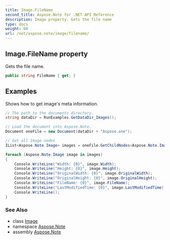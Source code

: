 ```yaml
---
title: Image.FileName
second_title: Aspose.Note for .NET API Reference
description: Image property. Gets the file name
type: docs
weight: 60
url: /net/aspose.note/image/filename/
---
```

## Image.FileName property

Gets the file name.

```csharp
public string FileName { get; }
```

## Examples

Shows how to get image's meta information.

```csharp
// The path to the documents directory.
string dataDir = RunExamples.GetDataDir_Images();

// Load the document into Aspose.Note.
Document oneFile = new Document(dataDir + "Aspose.one");

// Get all Image nodes
IList<Aspose.Note.Image> images = oneFile.GetChildNodes<Aspose.Note.Image>();

foreach (Aspose.Note.Image image in images)
{
    Console.WriteLine("Width: {0}", image.Width);
    Console.WriteLine("Height: {0}", image.Height);
    Console.WriteLine("OriginalWidth: {0}", image.OriginalWidth);
    Console.WriteLine("OriginalHeight: {0}", image.OriginalHeight);
    Console.WriteLine("FileName: {0}", image.FileName);
    Console.WriteLine("LastModifiedTime: {0}", image.LastModifiedTime);
    Console.WriteLine();
}
```

### See Also

* class [Image](../)
* namespace [Aspose.Note](../../image/)
* assembly [Aspose.Note](../../../)


